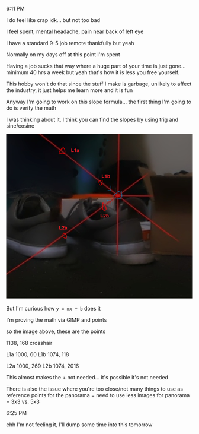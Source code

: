 6:11 PM

I do feel like crap idk... but not too bad

I feel spent, mental headache, pain near back of left eye

I have a standard 9-5 job remote thankfully but yeah

Normally on my days off at this point I'm spent

Having a job sucks that way where a huge part of your time is just gone... minimum 40 hrs a week but yeah that's how it is less you free yourself.

This hobby won't do that since the stuff I make is garbage, unlikely to affect the industry, it just helps me learn more and it is fun

Anyway I'm going to work on this slope formula... the first thing I'm going to do is verify the math

I was thinking about it, I think you can find the slopes by using trig and sine/cosine

<img src="../../images/slope.png"/>

But I'm curious how `y = mx + b` does it

I'm proving the math via GIMP and points

so the image above, these are the points

1138, 168 crosshair

L1a 1000, 60
L1b 1074, 118

L2a 1000, 269
L2b 1074, 2016

This almost makes the + not needed... it's possible it's not needed

There is also the issue where you're too close/not many things to use as reference points for the panorama = need to use less images for panorama = 3x3 vs. 5x3

6:25 PM

ehh I'm not feeling it, I'll dump some time into this tomorrow

